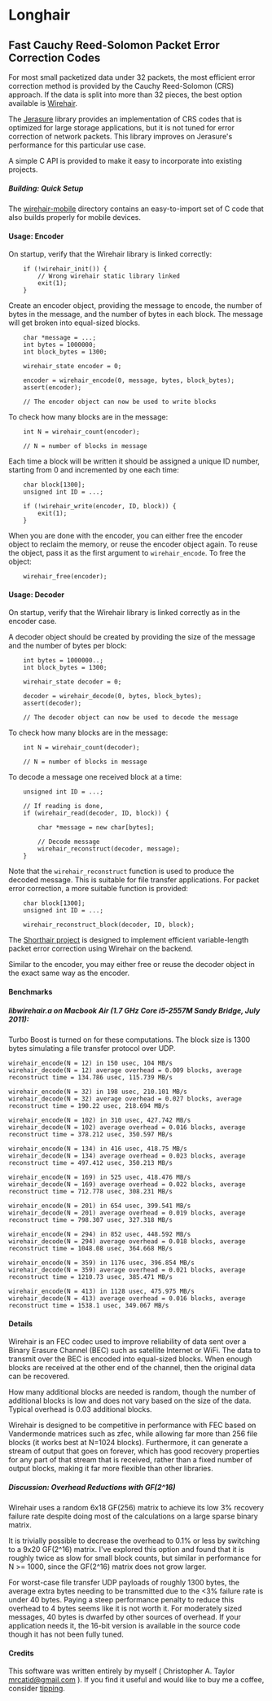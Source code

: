 # Longhair
## Fast Cauchy Reed-Solomon Packet Error Correction Codes

For most small packetized data under 32 packets, the most efficient error correction
method is provided by the Cauchy Reed-Solomon (CRS) approach.  If the data is split
into more than 32 pieces, the best option available is [Wirehair](https://github.com/catid/wirehair).

The [Jerasure](https://github.com/tsuraan/Jerasure) library provides an
implementation of CRS codes that is optimized for large storage applications,
but it is not tuned for error correction of network packets.  This library
improves on Jerasure's performance for this particular use case.

A simple C API is provided to make it easy to incorporate into existing
projects.


##### Building: Quick Setup

The [wirehair-mobile](https://github.com/catid/wirehair/tree/master/wirehair-mobile)
directory contains an easy-to-import set of C code that also
builds properly for mobile devices.


#### Usage: Encoder

On startup, verify that the Wirehair library is linked correctly:

~~~
	if (!wirehair_init()) {
		// Wrong wirehair static library linked
		exit(1);
	}
~~~

Create an encoder object, providing the message to encode, the number of
bytes in the message, and the number of bytes in each block.  The message
will get broken into equal-sized blocks.

~~~
	char *message = ...;
	int bytes = 1000000;
	int block_bytes = 1300;

	wirehair_state encoder = 0;

	encoder = wirehair_encode(0, message, bytes, block_bytes);
	assert(encoder);

	// The encoder object can now be used to write blocks
~~~

To check how many blocks are in the message:

~~~
	int N = wirehair_count(encoder);

	// N = number of blocks in message
~~~

Each time a block will be written it should be assigned a unique ID number,
starting from 0 and incremented by one each time:

~~~
	char block[1300];
	unsigned int ID = ...;

	if (!wirehair_write(encoder, ID, block)) {
		exit(1);
	}
~~~

When you are done with the encoder, you can either free the encoder object
to reclaim the memory, or reuse the encoder object again.  To reuse the
object, pass it as the first argument to `wirehair_encode`.  To free the
object:

~~~
	wirehair_free(encoder);
~~~


#### Usage: Decoder

On startup, verify that the Wirehair library is linked correctly as in
the encoder case.

A decoder object should be created by providing the size of the message
and the number of bytes per block:

~~~
	int bytes = 1000000..;
	int block_bytes = 1300;

	wirehair_state decoder = 0;

	decoder = wirehair_decode(0, bytes, block_bytes);
	assert(decoder);

	// The decoder object can now be used to decode the message
~~~

To check how many blocks are in the message:

~~~
	int N = wirehair_count(decoder);

	// N = number of blocks in message
~~~

To decode a message one received block at a time:

~~~
	unsigned int ID = ...;

	// If reading is done,
	if (wirehair_read(decoder, ID, block)) {

		char *message = new char[bytes];

		// Decode message
		wirehair_reconstruct(decoder, message);
	}
~~~

Note that the `wirehair_reconstruct` function is used to produce the
decoded message.  This is suitable for file transfer applications.
For packet error correction, a more suitable function is provided:

~~~
	char block[1300];
	unsigned int ID = ...;

	wirehair_reconstruct_block(decoder, ID, block);
~~~

The [Shorthair project](https://github.com/catid/shorthair) is designed
to implement efficient variable-length packet error correction using
Wirehair on the backend.

Similar to the encoder, you may either free or reuse the decoder object
in the exact same way as the encoder.


#### Benchmarks

##### libwirehair.a on Macbook Air (1.7 GHz Core i5-2557M Sandy Bridge, July 2011):

Turbo Boost is turned on for these computations.  The block size is 1300 bytes
simulating a file transfer protocol over UDP.

~~~
wirehair_encode(N = 12) in 150 usec, 104 MB/s
wirehair_decode(N = 12) average overhead = 0.009 blocks, average reconstruct time = 134.786 usec, 115.739 MB/s

wirehair_encode(N = 32) in 198 usec, 210.101 MB/s
wirehair_decode(N = 32) average overhead = 0.027 blocks, average reconstruct time = 190.22 usec, 218.694 MB/s

wirehair_encode(N = 102) in 310 usec, 427.742 MB/s
wirehair_decode(N = 102) average overhead = 0.016 blocks, average reconstruct time = 378.212 usec, 350.597 MB/s

wirehair_encode(N = 134) in 416 usec, 418.75 MB/s
wirehair_decode(N = 134) average overhead = 0.023 blocks, average reconstruct time = 497.412 usec, 350.213 MB/s

wirehair_encode(N = 169) in 525 usec, 418.476 MB/s
wirehair_decode(N = 169) average overhead = 0.022 blocks, average reconstruct time = 712.778 usec, 308.231 MB/s

wirehair_encode(N = 201) in 654 usec, 399.541 MB/s
wirehair_decode(N = 201) average overhead = 0.019 blocks, average reconstruct time = 798.307 usec, 327.318 MB/s

wirehair_encode(N = 294) in 852 usec, 448.592 MB/s
wirehair_decode(N = 294) average overhead = 0.018 blocks, average reconstruct time = 1048.08 usec, 364.668 MB/s

wirehair_encode(N = 359) in 1176 usec, 396.854 MB/s
wirehair_decode(N = 359) average overhead = 0.021 blocks, average reconstruct time = 1210.73 usec, 385.471 MB/s

wirehair_encode(N = 413) in 1128 usec, 475.975 MB/s
wirehair_decode(N = 413) average overhead = 0.016 blocks, average reconstruct time = 1538.1 usec, 349.067 MB/s
~~~


#### Details

Wirehair is an FEC codec used to improve reliability of data sent
over a Binary Erasure Channel (BEC) such as satellite Internet or WiFi.
The data to transmit over the BEC is encoded into equal-sized blocks.
When enough blocks are received at the other end of the channel, then
the original data can be recovered.

How many additional blocks are needed is random, though the number
of additional blocks is low and does not vary based on the size of the
data.  Typical overhead is 0.03 additional blocks.

Wirehair is designed to be competitive in performance with FEC based
on Vandermonde matrices such as zfec, while allowing far more than
256 file blocks (it works best at N=1024 blocks).  Furthermore, it
can generate a stream of output that goes on forever, which has good
recovery properties for any part of that stream that is received,
rather than a fixed number of output blocks, making it far more
flexible than other libraries.


##### Discussion: Overhead Reductions with GF(2^16)

Wirehair uses a random 6x18 GF(256) matrix to achieve its low 3%
recovery failure rate despite doing most of the calculations on a
large sparse binary matrix.

It is trivially possible to decrease the overhead to 0.1% or less
by switching to a 9x20 GF(2^16) matrix.  I've explored this option
and found that it is roughly twice as slow for small block counts,
but similar in performance for N >= 1000, since the GF(2^16) matrix
does not grow larger.

For worst-case file transfer UDP payloads of roughly 1300 bytes,
the average extra bytes needing to be transmitted due to the <3%
failure rate is under 40 bytes.  Paying a steep performance penalty
to reduce this overhead to 4 bytes seems like it is not worth it.
For moderately sized messages, 40 bytes is dwarfed by other sources
of overhead.  If your application needs it, the 16-bit version is
available in the source code though it has not been fully tuned.


#### Credits

This software was written entirely by myself ( Christopher A. Taylor <mrcatid@gmail.com> ).  If you
find it useful and would like to buy me a coffee, consider [tipping](https://www.gittip.com/catid/).

